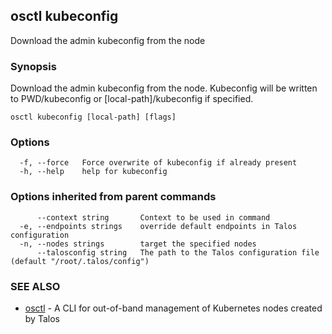 <!-- markdownlint-disable -->
## osctl kubeconfig

Download the admin kubeconfig from the node

### Synopsis

Download the admin kubeconfig from the node.
Kubeconfig will be written to PWD/kubeconfig or [local-path]/kubeconfig if specified.

```
osctl kubeconfig [local-path] [flags]
```

### Options

```
  -f, --force   Force overwrite of kubeconfig if already present
  -h, --help    help for kubeconfig
```

### Options inherited from parent commands

```
      --context string       Context to be used in command
  -e, --endpoints strings    override default endpoints in Talos configuration
  -n, --nodes strings        target the specified nodes
      --talosconfig string   The path to the Talos configuration file (default "/root/.talos/config")
```

### SEE ALSO

* [osctl](osctl.md)	 - A CLI for out-of-band management of Kubernetes nodes created by Talos

